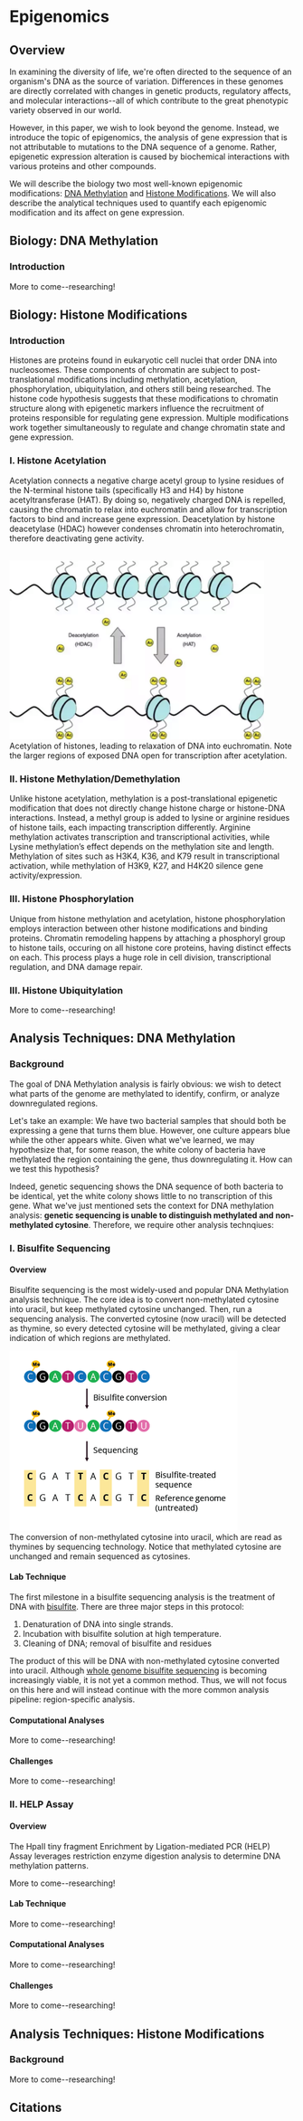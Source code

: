 # Epigenomics
## Overview
In examining the diversity of life, we're often directed to the sequence of an organism's DNA as the source of variation. Differences in these genomes are directly correlated with changes in genetic products, regulatory affects, and molecular interactions--all of which contribute to the great phenotypic variety observed in our world.

However, in this paper, we wish to look beyond the genome. Instead, we introduce the topic of epigenomics, the analysis of gene expression that is not attributable to mutations to the DNA sequence of a genome. Rather, epigenetic expression alteration is caused by biochemical interactions with various proteins and other compounds.

We will describe the biology two most well-known epigenomic modifications: [DNA Methylation](#Biology-DNA-Methylation) and [Histone Modifications](#Biology-Histone-Modifications). We will also describe the analytical techniques used to quantify each epigenomic modification and its affect on gene expression.

## Biology: DNA Methylation
### Introduction
More to come--researching!

## Biology: Histone Modifications
### Introduction
Histones are proteins found in eukaryotic cell nuclei that order DNA into nucleosomes. These components of chromatin are subject to post-translational modifications including methylation, acetylation, phosphorylation, ubiquitylation, and others still being researched. The histone code hypothesis suggests that these modifications to chromatin structure along with epigenetic markers influence the recruitment of proteins responsible for regulating gene expression. Multiple modifications work together simultaneously to regulate and change chromatin state and gene expression.

### I. Histone Acetylation
Acetylation connects a negative charge acetyl group to lysine residues of the N-terminal histone tails (specifically H3 and H4) by histone acetyltransferase (HAT). By doing so, negatively charged DNA is repelled, causing the chromatin to relax into euchromatin and allow for transcription factors to bind and increase gene expression. Deacetylation by histone deacetylase (HDAC) however condenses chromatin into heterochromatin, therefore deactivating gene activity.

<br />

<img src="/assets/Histone_Acetylation.png" width=450px/>
Acetylation of histones, leading to relaxation of DNA into euchromatin. Note the larger regions of exposed DNA open for transcription after acetylation.

### II. Histone Methylation/Demethylation
Unlike histone acetylation, methylation is a post-translational epigenetic modification that does not directly change histone charge or histone-DNA interactions. Instead, a methyl group is added to lysine or arginine residues of histone tails, each impacting transcription differently. Arginine methylation activates transcription and transcriptional activities, while Lysine methylation’s effect depends on the methylation site and length. Methylation of sites such as H3K4, K36, and K79 result in transcriptional activation, while methylation of H3K9, K27, and H4K20 silence gene activity/expression. 

### III. Histone Phosphorylation
Unique from histone methylation and acetylation, histone phosphorylation employs interaction between other histone modifications and binding proteins. Chromatin remodeling happens by attaching a phosphoryl group to histone tails, occuring on all histone core proteins, having distinct effects on each. This process plays a huge role in cell division, transcriptional regulation, and DNA damage repair. 

### III. Histone Ubiquitylation
More to come--researching!

## Analysis Techniques: DNA Methylation
### Background
The goal of DNA Methylation analysis is fairly obvious: we wish to detect what parts of the genome are methylated to identify, confirm, or analyze downregulated regions.

Let's take an example: We have two bacterial samples that should both be expressing a gene that turns them blue. However, one culture appears blue while the other appears white. Given what we've learned, we may hypothesize that, for some reason, the white colony of bacteria have methylated the region containing the gene, thus downregulating it. How can we test this hypothesis?

Indeed, genetic sequencing shows the DNA sequence of both bacteria to be identical, yet the white colony shows little to no transcription of this gene. What we've just mentioned sets the context for DNA methylation analysis: **genetic sequencing is unable to distinguish methylated and non-methylated cytosine**. Therefore, we require other analysis technqiues:

### I. Bisulfite Sequencing
#### Overview
Bisulfite sequencing is the most widely-used and popular DNA Methylation analysis technique. The core idea is to convert non-methylated cytosine into uracil, but keep methylated cytosine unchanged. Then, run a sequencing analysis. The converted cytosine (now uracil) will be detected as thymine, so every detected cytosine will be methylated, giving a clear indication of which regions are methylated.

![Bisulfite Conversion](assets/Bisulfite_Conversion.png)  
The conversion of non-methylated cytosine into uracil, which are read as thymines by sequencing technology. Notice that methylated cytosine are unchanged and remain sequenced as cytosines.
#### Lab Technique
The first milestone in a bisulfite sequencing analysis is the treatment of DNA with [bisulfite](https://en.wikipedia.org/wiki/Bisulfite). There are three major steps in this protocol:

1. Denaturation of DNA into single strands.
2. Incubation with bisulfite solution at high temperature.
3. Cleaning of DNA; removal of bisulfite and residues

The product of this will be DNA with non-methylated cytosine converted into uracil. Although [whole genome bisulfite sequencing](https://en.wikipedia.org/wiki/Whole_genome_bisulfite_sequencing) is becoming increasingly viable, it is not yet a common method. Thus, we will not focus on this here and will instead continue with the more common analysis pipeline: region-specific analysis.

#### Computational Analyses
More to come--researching!

#### Challenges
More to come--researching!


### II. HELP Assay
#### Overview
The HpaII tiny fragment Enrichment by Ligation-mediated PCR (HELP) Assay leverages restriction enzyme digestion analysis to determine DNA methylation patterns.

More to come--researching!
#### Lab Technique
More to come--researching!

#### Computational Analyses
More to come--researching!

#### Challenges
More to come--researching!


## Analysis Techniques: Histone Modifications
### Background
More to come--researching!

## Citations
